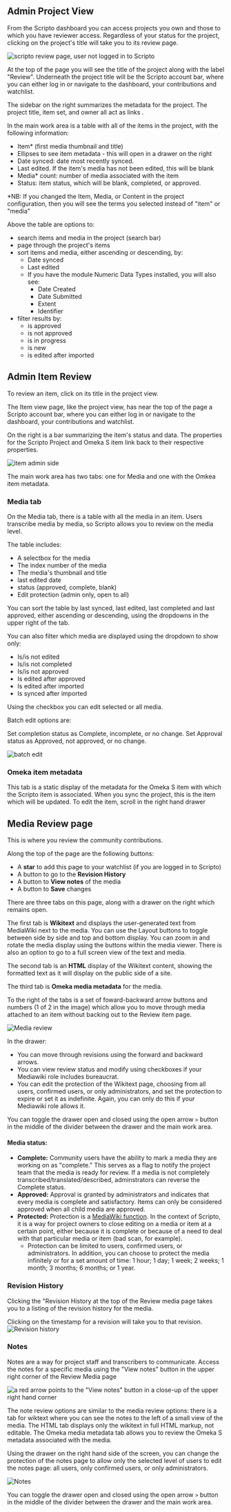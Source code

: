 ## Admin Project View
From the Scripto dashboard you can access projects you own and those to which you have reviewer access. Regardless of your status for the project, clicking on the project's title will take you to its review page.

![scripto review page, user not logged in to Scripto](../modules/modulesfiles/scripto-preview.png)

At the top of the page you will see the title of the project along with the label "Review". Underneath the project title will be the Scripto account bar, where you can either log in or navigate to the dashboard, your contributions and watchlist. 

The sidebar on the right summarizes the metadata for the project. The project title, item set, and owner all act as links .

In the main work area is a table with all of the items in the project, with the following information:

- Item* (first media thumbnail and title)
- Ellipses to see item metadata - this will open in a drawer on the right
- Date synced: date most recently synced.
- Last edited. If the item's media has not been edited, this will be blank
- Media* count: number of media associated with the item
- Status: item status, which will be blank, completed, or approved.

*NB: If you changed the Item, Media, or Content in the project configuration, then you will see the terms you selected instead of "item" or "media"

Above the table are options to:

- search items and media in the project (search bar)
- page through the project's items
- sort items and media, either ascending or descending, by:
	- Date synced
	- Last edited
	- If you have the module Numeric Data Types installed, you will also see:
		- Date Created
		- Date Submitted
		- Extent
		- Identifier
- filter results by:
	- is approved
	- is not approved
	- is in progress
	- is new
	- is edited after imported

## Admin Item Review
To review an item, click on its title in the project view.

The Item view page, like the project view, has near the top of the page a Scripto account bar, where you can either log in or navigate to the dashboard, your contributions and watchlist.

On the right is a bar summarizing the item's status and data. The properties for the Scripto Project and Omeka S item link back to their respective properties. 

![item admin side](../modules/modulesfiles/scripto-itemview.png)

The main work area has two tabs: one for Media and one with the Omkea item metadata.

### Media tab
On the Media tab, there is a table with all the media in an item. Users transcribe media by media, so Scripto allows you to review on the media level.

The table includes:

- A selectbox for the media
- The index number of the media
- The media's thumbnail and title
- last edited date
- status (approved, complete, blank)
- Edit protection (admin only, open to all)

You can sort the table by last synced, last edited, last completed and last approved, either ascending or descending, using the dropdowns in the upper right of the tab.

You can also filter which media are displayed using the dropdown to show only: 

- Is/is not edited
- Is/is not completed
- Is/is not approved
- Is edited after approved
- Is edited after imported
- Is synced after imported

Using the checkbox you can edit selected or all media.

Batch edit options are: 

Set completion status as Complete, incomplete, or no change. Set Approval status as Approved, not approved, or no change.

![batch edit](../modules/modulesfiles/scripto_batcheditmedia.png)

### Omeka item metadata
This tab is a static display of the metadata for the Omeka S item with which the Scripto item is associated. When you sync the project, this is the item which will be updated. To edit the item, scroll in the right hand drawer 

## Media Review page
This is where you review the community contributions.

Along the top of the page are the following buttons:

- A **star** to add this page to your watchlist (if you are logged in to Scripto)
- A button to go to the **Revision History**
- A button to **View notes** of the media
- A button to **Save** changes

There are three tabs on this page, along with a drawer on the right which remains open. 

The first tab is **Wikitext** and displays the user-generated text from MediaWiki next to the media. You can use the Layout buttons to toggle between side by side and top and bottom display. You can zoom in and rotate the media display using the buttons within the media viewer. There is also an option to go to a full screen view of the text and media.

The second tab is an **HTML** display of the Wikitext content, showing the formatted text as it will display on the public side of a site.

The third tab is **Omeka media metadata** for the media. 

To the right of the tabs is a set of foward-backward arrow buttons and numbers (1 of 2 in the image) which allow you to move through media attached to an item without backing out to the Review item page.

![Media review](../modules/modulesfiles/scripto_mediareview1.png)

In the drawer:

- You can move through revisions using the forward and backward arrows.
- You can view review status and modify using checkboxes if your Mediawiki role includes bureaucrat.
- You can edit the protection of the Wikitext page, choosing from all users, confirmed users, or only administrators, and set the protection to expire or set it as indefinite. Again, you can only do this if your Mediawiki role allows it.

You can toggle the drawer open and closed using the open arrow `>` button in the middle of the divider between the drawer and the main work area. 


#### Media status:

* **Complete:** Community users have the ability to mark a media they are working on as "complete." This serves as a flag to notify the project team that the media is ready for review. If a media is not completely transcribed/translated/described, adminstrators can reverse the Complete status.
* **Approved:** Approval is granted by administrators and indicates that every media is complete and satisfactory. Items can only be considered approved when all child media are approved.
* **Protected:** Protection is a [MediaWiki function](https://www.mediawiki.org/wiki/Manual:Administrators#Protection). In the context of Scripto, it is a way for project owners to close editing on a media or item at a certain point, either because it is complete or because of a need to deal with that particular media or item (bad scan, for example). 
	* Protection can be limited to users, confirmed users, or administrators. In addition,  you can choose to protect the media infinitely or for a set amount of time: 1 hour; 1 day; 1 week; 2 weeks; 1 month; 3 months; 6 months; or 1 year. 

### Revision History
Clicking the "Revision History at the top of the Review media page takes you to a listing of the revision history for the media.

Clicking on the timestamp for a revision will take you to that revision. 
![Revision history](../modules/modulesfiles/scripto_revisionhist.png)

### Notes
Notes are a way for project staff and transcribers to communicate. Access the notes for a specific media using the "View notes" button in the upper right corner of the Review Media page

![a red arrow points to the "View notes" button in a close-up of the upper right hand corner](../modules/modulesfiles/scripto_notes_loc.png)

The note review options are similar to the media review options: there is a tab for wiktext where you can see the notes to the left of a small view of the media. The HTML tab displays only the wikitext in full HTML markup, not editable. The Omeka media metadata tab allows you to review the Omeka S metadata associated with the media.  

Using the drawer on the right hand side of the screen, you can change the protection of the notes page to allow only the selected level of users to edit the notes page: all users, only confirmed users, or only administrators. 

![Notes](../modules/modulesfiles/scripto_notes.png)

You can toggle the drawer open and closed using the open arrow `>` button in the middle of the divider between the drawer and the main work area.